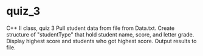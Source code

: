 # quiz_3
C++ II class, quiz 3
Pull student data from file from Data.txt. 
Create structure of "studentType" that hold student name, score, and letter grade.
Display highest score and students who got highest score.
Output results to file.
